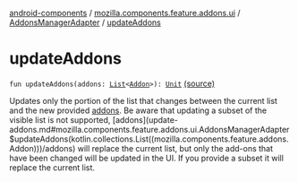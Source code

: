 [android-components](../../index.md) / [mozilla.components.feature.addons.ui](../index.md) / [AddonsManagerAdapter](index.md) / [updateAddons](./update-addons.md)

# updateAddons

`fun updateAddons(addons: `[`List`](https://kotlinlang.org/api/latest/jvm/stdlib/kotlin.collections/-list/index.html)`<`[`Addon`](../../mozilla.components.feature.addons/-addon/index.md)`>): `[`Unit`](https://kotlinlang.org/api/latest/jvm/stdlib/kotlin/-unit/index.html) [(source)](https://github.com/mozilla-mobile/android-components/blob/master/components/feature/addons/src/main/java/mozilla/components/feature/addons/ui/AddonsManagerAdapter.kt#L391)

Updates only the portion of the list that changes between the current list and the new provided [addons](update-addons.md#mozilla.components.feature.addons.ui.AddonsManagerAdapter$updateAddons(kotlin.collections.List((mozilla.components.feature.addons.Addon)))/addons).
Be aware that updating a subset of the visible list is not supported, [addons](update-addons.md#mozilla.components.feature.addons.ui.AddonsManagerAdapter$updateAddons(kotlin.collections.List((mozilla.components.feature.addons.Addon)))/addons) will replace
the current list, but only the add-ons that have been changed will be updated in the UI.
If you provide a subset it will replace the current list.

